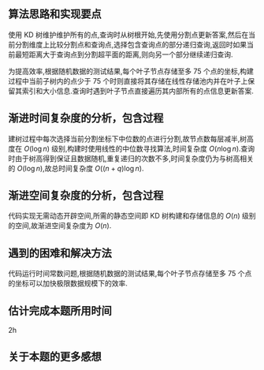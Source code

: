 ## 算法思路和实现要点
使用 KD 树维护维护所有的点,查询时从树根开始,先使用分割点更新答案,然后在当前分割维度上比较分割点和查询点,选择包含查询点的部分递归查询,返回时如果当前最短距离大于查询点到分割超平面的距离,则向另一个部分继续递归查询.

为提高效率,根据随机数据的测试结果,每个叶子节点存储至多 75 个点的坐标,构建过程中当前子树内的点少于 75 个时则直接将其存储在线性存储池内并在叶子上保留其索引和大小信息.查询时遇到叶子节点直接遍历其内部所有的点信息更新答案.
## 渐进时间复杂度的分析，包含过程
建树过程中每次选择当前分割坐标下中位数的点进行分割,故节点数每层减半,树高度在 $O(\log n)$ 级别,构建时使用线性的中位数寻找算法,时间复杂度 $O(n\log n)$.查询时由于树高得到保证且数据随机,重复递归的次数不多,时间复杂度仍为与树高相关的 $O(\log n)$,故总时间复杂度 $O((n+q)\log n)$.
## 渐进空间复杂度的分析，包含过程
代码实现无需动态开辟空间,所需的静态空间即 KD 树构建和存储信息的 $O(n)$ 级别的空间,故渐进空间复杂度为 $O(n)$.
## 遇到的困难和解决方法
代码运行时间常数问题,根据随机数据的测试结果,每个叶子节点存储至多 75 个点的坐标可以加快极限数据规模下的效率.
## 估计完成本题所用时间 
2h
## 关于本题的更多感想

